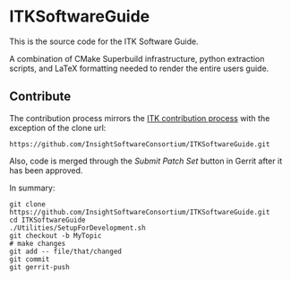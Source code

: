 ITKSoftwareGuide
================

This is the source code for the ITK Software Guide.

A combination of CMake Superbuild infrastructure, python extraction scripts,
and LaTeX formatting needed to render the entire users guide.

Contribute
----------

The contribution process mirrors the [ITK contribution
process](http://itk.org/Wiki/ITK/Git/Develop) with the exception of the clone
url:

    https://github.com/InsightSoftwareConsortium/ITKSoftwareGuide.git

Also, code is merged through the *Submit Patch Set* button in Gerrit after it
has been approved.

In summary:

    git clone https://github.com/InsightSoftwareConsortium/ITKSoftwareGuide.git
    cd ITKSoftwareGuide
    ./Utilities/SetupForDevelopment.sh
    git checkout -b MyTopic
    # make changes
    git add -- file/that/changed
    git commit
    git gerrit-push
